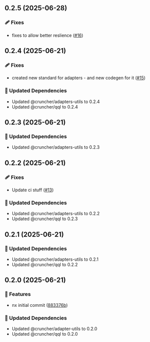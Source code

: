 ## 0.2.5 (2025-06-28)

### 🩹 Fixes

- fixes to allow better reslience ([#16](https://github.com/IamShobe/cruncher/pull/16))

## 0.2.4 (2025-06-21)

### 🩹 Fixes

- created new standard for adapters - and new codegen for it ([#15](https://github.com/IamShobe/cruncher/pull/15))

### 🧱 Updated Dependencies

- Updated @cruncher/adapters-utils to 0.2.4
- Updated @cruncher/qql to 0.2.4

## 0.2.3 (2025-06-21)

### 🧱 Updated Dependencies

- Updated @cruncher/adapters-utils to 0.2.3

## 0.2.2 (2025-06-21)

### 🩹 Fixes

- Update ci stuff ([#13](https://github.com/IamShobe/cruncher/pull/13))

### 🧱 Updated Dependencies

- Updated @cruncher/adapters-utils to 0.2.2
- Updated @cruncher/qql to 0.2.3

## 0.2.1 (2025-06-21)

### 🧱 Updated Dependencies

- Updated @cruncher/adapters-utils to 0.2.1
- Updated @cruncher/qql to 0.2.2

## 0.2.0 (2025-06-21)

### 🚀 Features

- nx initial commit ([883376b](https://github.com/IamShobe/cruncher/commit/883376b))

### 🧱 Updated Dependencies

- Updated @cruncher/adapter-utils to 0.2.0
- Updated @cruncher/qql to 0.2.0